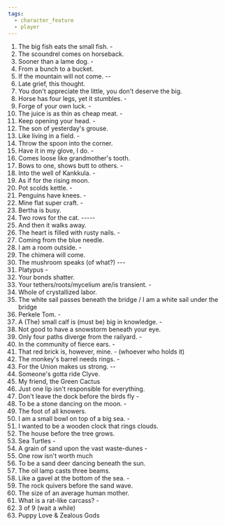 ```yaml
---
tags:
  - character_feature
  - player
---
```

1. The big fish eats the small fish. -
2. The scoundrel comes on horseback. 
3. Sooner than a lame dog. -
4. From a bunch to a bucket.
5. If the mountain will not come. --
6. Late grief, this thought.
7. You don't appreciate the little, you don't deserve the big.
8. Horse has four legs, yet it stumbles. -
9. Forge of your own luck. -
10. The juice is as thin as cheap meat. -
11. Keep opening your head. -
12. The son of yesterday's grouse.
13. Like living in a field. -
14. Throw the spoon into the corner.
15. Have it in my glove, I do. -
16. Comes loose like grandmother's tooth.
17. Bows to one, shows butt to others. -
18. Into the well of Kankkula. -
19. As if for the rising moon.
20. Pot scolds kettle. -
21. Penguins have knees. -
22. Mine flat super craft. -
23. Bertha is busy.
24. Two rows for the cat. -----
25. And then it walks away.
26. The heart is filled with rusty nails. -
27. Coming from the blue needle.
28. I am a room outside. -
29. The chimera will come.
30. The mushroom speaks (of what?) ---
31. Platypus -
32. Your bonds shatter.
33. Your tethers/roots/mycelium are/is transient. -
34. Whole of crystallized labor.
35. The white sail passes beneath the bridge / I am a white sail under the bridge
36. Perkele Tom. -
37. A (The) small calf is (must be) big in knowledge. -
38. Not good to have a snowstorm beneath your eye. 
39. Only four paths diverge from the railyard. -
40. In the community of fierce ears. -
41. That red brick is, however, mine. - (whoever who holds it)
42. The monkey's barrel needs rings. -
43. For the Union makes us strong. --
44. Someone's gotta ride Clyve.
45. My friend, the Green Cactus
46. Just one lip isn't responsible for everything.
47. Don't leave the dock before the birds fly -
48. To be a stone dancing on the moon. -
49. The foot of all knowers.
50. I am a small bowl on top of a big sea. -
51. I wanted to be a wooden clock that rings clouds.
52. The house before the tree grows.
53. Sea Turtles -
54. A grain of sand upon the vast waste-dunes -
55. One row isn't worth much
56. To be a sand deer dancing beneath the sun.
57. The oil lamp casts three beams.
58. Like a gavel at the bottom of the sea. -
59. The rock quivers before the sand wave. 
60. The size of an average human mother.
61. What is a rat-like carcass? -
62. 3 of 9 (wait a while)
63. Puppy Love & Zealous Gods